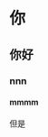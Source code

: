 # 你

## 你好

### nnn

#### mmmm  
<!--{docsify-ignore}  这个放在一个标题上面的话， 那么这个标题， 就不会显示出来-->  
<!--{docsify-ignore-all}  这个放在第一个标题上的话， 那么篇文档就不会在显示 标题了-->

但是
<button-counter></button-counter>




<!-- <p> {{message}} </p> -->


<br>
<!-- 
<span id="busuanzi_container_site_pv" style='display:none'>
    👀 本站总访问量：<span id="busuanzi_value_site_pv"></span> 次
</span>
<span id="busuanzi_container_site_uv" style='display:none'>
    | 🚴‍♂️ 本站总访客数：<span id="busuanzi_value_site_uv"></span> 人
</span> -->

<br>







